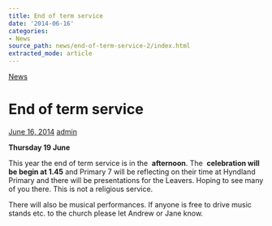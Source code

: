 ```yaml
---
title: End of term service
date: '2014-06-16'
categories:
- News
source_path: news/end-of-term-service-2/index.html
extracted_mode: article
---
```

[News](/news/)

# End of term service

[June 16, 2014](/news/end-of-term-service-2/) [admin](author/admin/)

**Thursday 19 June**

This year the end of term service is in the&nbsp; **afternoon**. The&nbsp; **celebration will be begin at 1.45** and Primary 7 will be reflecting on their time at Hyndland Primary and there will be presentations for the Leavers. Hoping to see many of you there. This is not a religious service.

There will also be musical performances. If anyone is free to drive music stands etc. to the church please let Andrew or Jane know.

